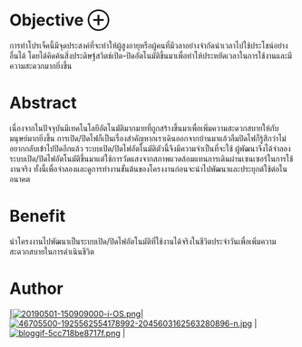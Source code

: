 # Objective ⊕
การทำโปรเจ็คนี้มีจุดประสงค์ที่จะทำให้ผู้สูงอายุหรือผู้คนที่มีวลาอย่างจำกัดนำเวลาไปใช้ประโชน์อย่างอื่นได้ โดยได้คิดค้นสิ่งประดิษฐ์สวิตช์เปิด-ปิดอัตโนมัติขึ้นมาเพื่อทำให้ประหยัดเวลาในการใช้งานและมีความสะดวกมากยิ่งขึ้น



# Abstract
เนื่องจากในปัจจุบันมีเทคโนโลยีอัตโนมัติมากมายที่ถูกสร้างขึ้นมาเพื่อเพิ่มความสะดวกสบายให้กับมนุษย์มากยิ่งขึ้น การเปิด/ปิดไฟก็เป็นเรื่องสำคัญหากเราเดินออกจากบ้านมาแล้วลืมปิดไฟก็รู้สึกว่าไม่อยากกลับเข้าไปปิดอีกแล้ว ระบบเปิด/ปิดไฟอัตโนมัติตัวนี้จึงมีความจำเป็นที่จะใช้ ผู้พัฒนาจึงได้จำลองระบบเปิด/ปิดไฟอัตโนมัติขึ้นมาแต่ใช้การวัดแสงจากสภาพแวดล้อมแทนการเดินผ่านเซนเซอร์ในการใช้งานจริง ทั้งนี้เพื่อจำลองและดูการทำงานขั้นต้นของโครงงานก่อนจะนำไปพัฒนาและประยุกต์ใช้ต่อในอนาคต



# Benefit
นำโครงงานไปพัฒนาเป็นระบบเปิด/ปิดไฟอัตโนมัติที่ใช้งานได้จริงในชีวิตประจำวันเพื่อเพิ่มความสะดวกสบายในการดำเนินชีวิต



# Author
|[![20190501-150909000-i-OS.png](https://i.postimg.cc/26RyFXG2/20190501-150909000-i-OS.png)](https://postimg.cc/QBmjjmRT)|[![46705500-1925562554178992-2045603162563280896-n.jpg](https://i.postimg.cc/L5f8qkLG/46705500-1925562554178992-2045603162563280896-n.jpg)](https://postimg.cc/H8YgRySt) | [![bloggif-5cc718be8717f.png](https://i.postimg.cc/0jg8q6Fn/bloggif-5cc718be8717f.png)](https://postimg.cc/Pp4GWqtv) |

